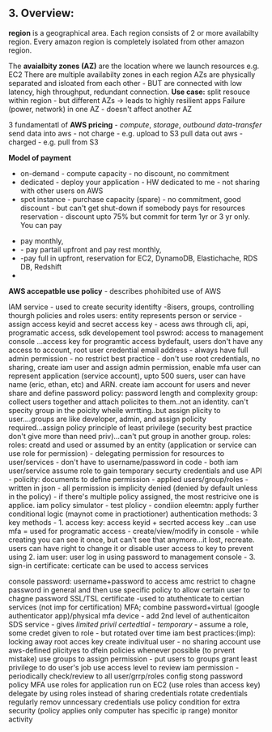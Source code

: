 ## 3. Overview:

**region** is a geographical area. Each region consists of 2 or more availabilty region. Every amazon region is completely isolated from other amazon region.

The **avaialbity zones (AZ)** are the location where we launch resources e.g. EC2 
There are multiple availabilty zones in each region 
AZs are physically separated and isloated from each other - BUT are connected with low latency, high throughput, redundant connection. **Use case:** split resouce within region - but different AZs -> leads to highly resilient apps 
Failure (power, network) in one AZ - doesn't affect another AZ

3 fundamentatl of **AWS pricing** - *compute*, *storage*, *outbound data-transfer* 
send data into aws - not charge - e.g. upload to S3 
pull data out aws - charged - e.g. pull from S3 

**Model of payment**
- on-demand - compute capacity - no discount, no commitment
- dedicated - deploy your application - HW dedicated to me - not sharing with other users on AWS
- spot instance - purchase capacity (spare) - no commitment, good discount - but can't get shut-down if somebody pays for resources 
<br/>reservation - discount upto 75% but commit for term 1yr or 3 yr only. 
<br/>You can pay
<ul>
  <li>pay monthly,</li>
  <li>- pay partail upfront and pay rest monthly, </li>
  <li>-pay full in upfront, reservation for EC2, DynamoDB, Elastichache, RDS DB, Redshift<li>
</ul>



**AWS accepatble use policy** - describes phohibited use of AWS


IAM service - used to create security identifty -8isers, groups, controlling thourgh policies and roles
users: entity represents person or service - assign access keyid and secret access key - acess aws through cli, api, programatic access, sdk developement tool
pswrod: access to management console ...access key for programtic access
bydefault, users don't have any access to account, root user credential email address - always have full admin permission - no restrict
best practice - don't use root credentials, no sharing, create iam user and assign admin permission, enable mfa
user can represent application (service account), upto 500 suers, user can have name (eric, ethan, etc) and ARN. create iam account for users and never share and define password policy: password length and complexity
group: collect users together and attach policites to them..not an identity. can't specity group in the poicity wheile wrrtting..but assign plicity to user....groups are like developer, admin, and assign policity required...assign policy principle of least privilege (security best practice don't give more than need priv)...can't put group in another group.
roles: roles: creatd and used or assumed by an entity (application or service can use role for permission) - delegating permission for resources to user/services - don't have to username/password in code - both iam user/service assume role to gain temporary securty credentials and use API - 
policity: documents to define permission - applied users/group/roles - written in json - all permission is implicity denied (denied by default unless in the policy) - if there's multiple policy assigned, the most restricive one is applice. iam policy simulator - test plolicy - condiion eleemtn: apply further conditional logic (maynot come in practiotioner)
authentication methods: 3 key methods - 1. access key: access keyid + secrted access key ..can use mfa = used for programatic access - create/view/modify in console - while creating you can see it once, but can't see that anymore...it lost, recreate. users can have right to change it or disable user access to key to prevent using
2. iam user: user log in using password to management console - 
3. sign-in certificate: certicate can be used to access services

console password: username+password to access amc
restrict to chagne password in general and then use specific policy to allow certain user to chagne password
SSL/TSL certificate -used to atuthenticate to certian services (not imp for certification)
MFA; combine password+virtual (google authenticator app)/physical mfa device - add 2nd level of authenticaiton
SDS service - gives *limited privil certedtial* - *temporary* - assume a role, some credet given to role - but rotated over time
iam best practices:(imp):
locking away root acces key
create indivitual user - no sharing account
use aws-defined plicityes to dfein policies whenever possible (to prvent mistake)
use groups to assign permission - put users to groups
grant least privilege to do user's job
use access level to review iam permission - periodically check/review to all user/grrp/roles
config stong password policy
MFA
use roles for application run on EC2 (use roles than access  key)
delegate by using roles instead of sharing credentials
rotate credentials regularly
remov unncessary credentials
use policy condition for extra security (policy applies only computer has specific ip range)
monitor activity 

